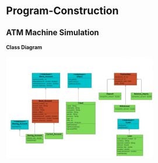 # Program-Construction


<p align="center">
<h2>ATM Machine Simulation</h2>
<h4>Class Diagram</h4>
<img src="https://github.com/Sharada001/Program-Construction/blob/8bf1cdcdfdfcc9b1f33b7d42b3e57a3d8148a779/ATM_Machine_Simulation/Untitled.jpg" width="80%">
</p>
